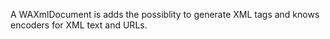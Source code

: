 A WAXmlDocument is adds the possiblity to generate XML tags and knows encoders for XML text and URLs.
